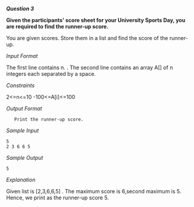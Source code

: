 ***Question 3***

**Given the participants' score sheet for your University Sports Day, you are required to find the runner-up score.**

You are given scores. 
Store them in a list and find the score of the runner-up.

*Input Format*

The first line contains n.
. The second line contains an array A[] of n integers each separated by a space.

*Constraints*

2<=n<=10
-100<=A[i]<=100


*Output Format*

       Print the runner-up score.

*Sample Input*

    5
    2 3 6 6 5

*Sample Output* 

    5

*Explanation* 

Given list is [2,3,6,6,5]
. The maximum score is 6,second maximum is 5. Hence, we print as the runner-up score 5. 
